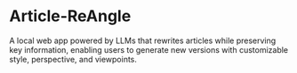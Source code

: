 # Article-ReAngle
A local web app powered by LLMs that rewrites articles while preserving key information, enabling users to generate new versions with customizable style, perspective, and viewpoints.
